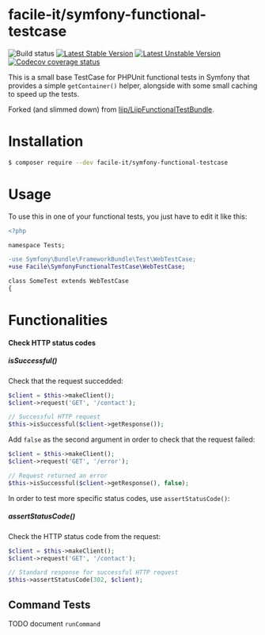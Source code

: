 # facile-it/symfony-functional-testcase

![Build status](https://github.com/facile-it/symfony-functional-testcase/workflows/CI/badge.svg)
[![Latest Stable Version](https://poser.pugx.org/facile-it/symfony-functional-testcase/v/stable)](https://packagist.org/packages/facile-it/symfony-functional-testcase)
[![Latest Unstable Version](https://poser.pugx.org/facile-it/symfony-functional-testcase/v/unstable)](https://packagist.org/packages/facile-it/symfony-functional-testcase)
[![Codecov coverage status](https://codecov.io/gh/facile-it/symfony-functional-testcase/branch/master/graph/badge.svg)](https://codecov.io/gh/facile-it/symfony-functional-testcase)

This is a small base TestCase for PHPUnit functional tests in Symfony that provides a simple `getContainer()` helper, 
alongside with some small caching to speed up the tests. 

Forked (and slimmed down) from [liip/LiipFunctionalTestBundle](https://github.com/liip/LiipFunctionalTestBundle). 

# Installation
```bash
$ composer require --dev facile-it/symfony-functional-testcase
```

# Usage
To use this in one of your functional tests, you just have to edit it like this:

```diff
<?php

namespace Tests;

-use Symfony\Bundle\FrameworkBundle\Test\WebTestCase;
+use Facile\SymfonyFunctionalTestCase\WebTestCase;

class SomeTest extends WebTestCase
{
```

# Functionalities

#### Check HTTP status codes

##### isSuccessful()

Check that the request succedded:

```php
$client = $this->makeClient();
$client->request('GET', '/contact');

// Successful HTTP request
$this->isSuccessful($client->getResponse());
```

Add `false` as the second argument in order to check that the request failed:

```php
$client = $this->makeClient();
$client->request('GET', '/error');

// Request returned an error
$this->isSuccessful($client->getResponse(), false);
```

In order to test more specific status codes, use `assertStatusCode()`:

##### assertStatusCode()

Check the HTTP status code from the request:

```php
$client = $this->makeClient();
$client->request('GET', '/contact');

// Standard response for successful HTTP request
$this->assertStatusCode(302, $client);
```

## Command Tests
TODO document `runCommand`
